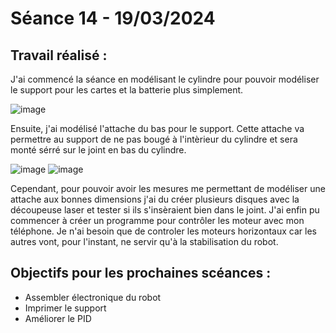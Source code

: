 # **Séance 14 - 19/03/2024**
## Travail réalisé :
J'ai commencé la séance en modélisant le cylindre pour pouvoir modéliser le support pour les cartes et la batterie plus simplement. 

![image](https://github.com/TibaudoRomain/ProjetAR/assets/146826729/0e2f3caa-3d31-42ef-bf5e-3c152fc1892e)

Ensuite, j'ai modélisé l'attache du bas pour le support. Cette attache va permettre au support de ne pas bougé à l'intèrieur du cylindre et sera monté sérré sur le joint en bas du cylindre.

![image](https://github.com/TibaudoRomain/ProjetAR/assets/146826729/ec419315-12af-46a1-bb58-d735a8a400c2)
![image](https://github.com/TibaudoRomain/ProjetAR/assets/146826729/96e17a74-27e9-4537-9a87-2f1d03b45736)

Cependant, pour pouvoir avoir les mesures me permettant de modéliser une attache aux bonnes dimensions j'ai du créer plusieurs disques avec la découpeuse laser et tester si ils s'insèraient bien dans le joint.
J'ai enfin pu commencer à créer un programme pour contrôler les moteur avec mon téléphone. Je n'ai besoin que de controler les moteurs horizontaux car les autres vont, pour l'instant, ne servir qu'à la stabilisation du robot.

## Objectifs pour les prochaines scéances :
- Assembler électronique du robot
- Imprimer le support
- Améliorer le PID


